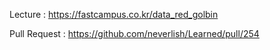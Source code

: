 Lecture : https://fastcampus.co.kr/data_red_golbin

Pull Request : https://github.com/neverlish/Learned/pull/254